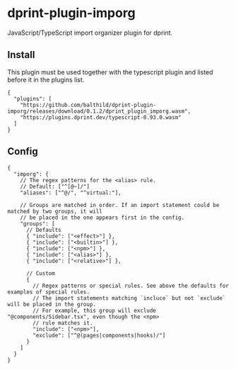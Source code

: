 # dprint-plugin-imporg

JavaScript/TypeScript import organizer plugin for dprint.

## Install

This plugin must be used together with the typescript plugin and listed before it in the plugins list.

```jsonc
{
  "plugins": [
    "https://github.com/balthild/dprint-plugin-imporg/releases/download/0.1.2/dprint_plugin_imporg.wasm",
    "https://plugins.dprint.dev/typescript-0.93.0.wasm"
  ]
}
```

## Config

```jsonc
{
  "imporg": {
    // The regex patterns for the <alias> rule.
    // Default: ["^[@~]/"]
    "aliases": ["^@/", "^virtual:"],

    // Groups are matched in order. If an import statement could be matched by two groups, it will
    // be placed in the one appears first in the config.
    "groups": [
      // Defaults
      { "include": ["<effect>"] },
      { "include": ["<builtin>"] },
      { "include": ["<npm>"] },
      { "include": ["<alias>"] },
      { "include": ["<relative>"] },

      // Custom
      {
        // Regex patterns or special rules. See above the defaults for examples of special rules.
        // The import statements matching `incluce` but not `exclude` will be placed in the group.
        // For example, this group will exclude "@components/Sidebar.tsx", even though the <npm>
        // rule matches it.
        "include": ["<npm>"],
        "exclude": ["^@(pages|components|hooks)/"]
      }
    ]
  }
}
```
